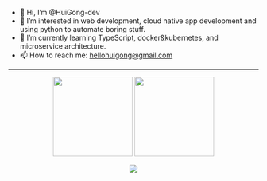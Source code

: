 - 👋 Hi, I’m @HuiGong-dev
- 👀 I’m interested in web development, cloud native app development and using python to automate boring stuff.
- 🌱 I’m currently learning TypeScript, docker&kubernetes, and  microservice architecture.
- 📫 How to reach me: hellohuigong@gmail.com


---
<!-- [![Github Status](https://github-readme-stats.vercel.app/api?username=huigong-dev&theme=dracula&show_icons=true&hide_border=true)](https://github.com/anuraghazra/github-readme-stats)
[![Most Used Languages](https://github-readme-stats.vercel.app/api/top-langs/?username=huigong-dev&hide=html&layout=compact&theme=dracula&hide_border=true)](https://github.com/anuraghazra/github-readme-stats) -->

<p align="center">
  <img
    src="https://github-readme-stats.vercel.app/api?username=huigong-dev&theme=dracula&show_icons=true&hide_border=true"
    height="160"
  />
  <img
    src="https://github-readme-stats.vercel.app/api/top-langs/?username=huigong-dev&hide=html,css,ejs&layout=compact&theme=dracula&hide_border=true"
    height="160"
  />
</p>

<p align="center">
  <a href="https://skillicons.dev">
    <img src="https://skills.thijs.gg/icons?i=py,java,js,ts,react,nodejs,express,graphql,vscode,idea,spring,mongodb,linux&theme=dark" />
  </a>
</p>



<!---
HuiGong-dev/HuiGong-dev is a ✨ special ✨ repository because its `README.md` (this file) appears on your GitHub profile.
You can click the Preview link to take a look at your changes.
--->
